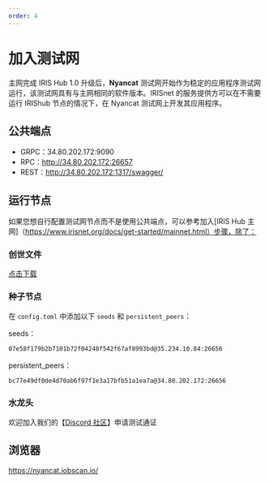 ```yaml
---
order: 4
---
```


# 加入测试网

主网完成 IRIS Hub 1.0 升级后，**Nyancat** 测试网开始作为稳定的应用程序测试网运行，该测试网具有与主网相同的软件版本。IRISnet 的服务提供方可以在不需要运行 IRIShub 节点的情况下，在 Nyancat 测试网上开发其应用程序。

## 公共端点

- GRPC：34.80.202.172:9090
- RPC：http://34.80.202.172:26657
- REST：http://34.80.202.172:1317/swagger/

## 运行节点

如果您想自行配置测试网节点而不是使用公共端点，可以参考加入[IRIS Hub 主网]（https://www.irisnet.org/docs/get-started/mainnet.html）步骤，除了：

### 创世文件

[点击下载](https://github.com/irisnet/testnets/raw/master/nyancat/config/genesis.json)

### 种子节点

在 `config.toml` 中添加以下 `seeds` 和 `persistent_peers`：

seeds：

```bash
07e58f179b2b7101b72f04248f542f67af8993bd@35.234.10.84:26656
```

persistent_peers：

```bash
bc77e49df0de4d70ab6f97f1e3a17bfb51a1ea7a@34.80.202.172:26656
```

### 水龙头

欢迎加入我们的【[Discord 社区](https://discord.gg/9cSt7MX2fn)】申请测试通证

## 浏览器

<https://nyancat.iobscan.io/>